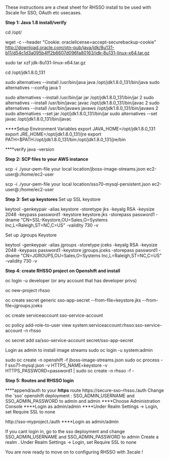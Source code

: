 
These instructions are a cheat sheet for RHSSO install to be used with 3scale for SSO, OAuth etc usecases.
<p><b> Step 1: Java 1.8 install/verify</b>

<p>cd /opt/

wget -c --header "Cookie: oraclelicense=accept-securebackup-cookie" http://download.oracle.com/otn-pub/java/jdk/8u131-b11/d54c1d3a095b4ff2b6607d096fa80163/jdk-8u131-linux-x64.tar.gz

sudo tar xzf jdk-8u131-linux-x64.tar.gz

cd /opt/jdk1.8.0_131

sudo alternatives --install /usr/bin/java java /opt/jdk1.8.0_131/bin/java 
sudo alternatives --config java
1

sudo alternatives --install /usr/bin/jar jar /opt/jdk1.8.0_131/bin/jar 2
sudo alternatives --install /usr/bin/javac javac /opt/jdk1.8.0_131/bin/javac 2
sudo alternatives --install /usr/bin/javaws javaws /opt/jdk1.8.0_131/bin/javaws 2
sudo alternatives --set jar /opt/jdk1.8.0_131/bin/jar
sudo  alternatives --set javac /opt/jdk1.8.0_131/bin/javac


****Setup Environment Variables
export JAVA_HOME=/opt/jdk1.8.0_131
export JRE_HOME=/opt/jdk1.8.0_131/jre
export PATH=$PATH:/opt/jdk1.8.0_131/bin:/opt/jdk1.8.0_131/jre/bin

****verify
java -version

<b> Step 2: SCP files to your AWS instance</b>
<p>scp -i ./your-pem-file your local location/jboss-image-streams.json ec2-user@<AWS Public DNS>:/home/ec2-user
<p>scp -i ./your-pem-file your local location/sso70-mysql-persistent.json ec2-user@<AWS Public DNS>:/home/ec2-user

<b> Step 3: Set up keystores </b>
Set up SSL keystore
<p>keytool -genkeypair -alias keystore -storetype jks -keyalg RSA -keysize 2048 -keypass password1 -keystore keystore.jks -storepass password1 -dname "CN=SSL-Keystore,OU=Sales,O=Systems Inc,L=Raleigh,ST=NC,C=US" -validity 730 -v

Set up Jgroups Keystore
<p>keytool -genkeypair -alias jgroups -storetype jceks -keyalg RSA -keysize 2048 -keypass password1 -keystore jgroups.jceks -storepass password1 -dname "CN=JGROUPS,OU=Sales,O=Systems Inc,L=Raleigh,ST=NC,C=US" -validity 730 -v

<b>Step 4: create RHSSO project on Openshift and install</b>

oc login -u developer (or any account that has developer privs)
<p>oc new-project rhsso

<p>oc create secret generic sso-app-secret --from-file=keystore.jks --from-file=jgroups.jceks
<p>oc create serviceaccount sso-service-account
<p>oc policy add-role-to-user view system:serviceaccount:rhsso:sso-service-account -n rhsso
<p>oc secret add sa/sso-service-account secret/sso-app-secret


Login as admin to install image streams
sudo oc login -u system:admin

sudo oc create -n openshift -f jboss-image-streams.json
sudo oc process -f sso71-mysql.json -v HTTPS_NAME=keystore -v HTTPS_PASSWORD=password1 | sudo oc create -n rhsso -f -
<p><b> Step 5: Routes and RHSSO login</b>

****append/auth to your **https** route
	https://secure-sso-rhsso.<AWS IP>/auth
	Change the 'sso' openshift deployment : SSO_ADMIN_USERNAME and SSO_ADMIN_PASSWORD to admin and admin
****Choose Administration Console
****Login as admin/admin
****Under Realm Settings -> Login, set Require SSL to none

http://sso-myproject.<AWS IP>/auth
****Login as admin/admin  
<p>If you cant login in, go to the sso deployment and change SSO_ADMIN_USERNAME and SSO_ADMIN_PASSWORD to admin
	Create a realm <myrealm>. 
	Under Realm Settings -> Login, set Require SSL to none
	
<p> You are now ready to move on to configuring RHSSO with 3scale !


